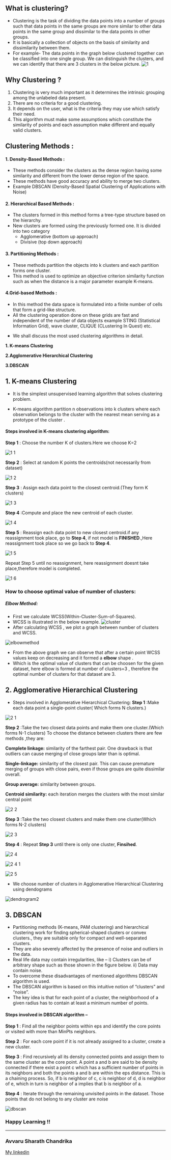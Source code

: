 ## What is clustering?
* Clustering is the task of dividing the data points into a number of groups such that data points in the same groups are more similar to other data points in the same group and dissimilar to the data points in other groups. 
* It is basically a collection of objects on the basis of similarity and dissimilarity between them.
* For example- The data points in the graph below clustered together can be classified into one single group. We can distinguish the clusters, and we can identify that there are 3 clusters in the below picture.
![1](https://user-images.githubusercontent.com/63340338/93751163-47130700-fc1a-11ea-8e50-cccf0d71fde6.jpg)
## Why Clustering ?
1. Clustering is very much important as it determines the intrinsic grouping among the unlabeled data present. 
2. There are no criteria for a good clustering. 
3. It depends on the user, what is the criteria they may use which satisfy their need. 
4. This algorithm must make some assumptions which constitute the similarity of points and each assumption make different and equally valid clusters.
## Clustering Methods :
#### 1. Density-Based Methods :
  * These methods consider the clusters as the dense region having some similarity and different from the lower dense region of the space. 
  * These methods have good accuracy and ability to merge two clusters.
  * Example DBSCAN (Density-Based Spatial Clustering of Applications with Noise)
#### 2. Hierarchical Based Methods : 
 * The clusters formed in this method forms a tree-type structure based on the hierarchy. 
 * New clusters are formed using the previously formed one. It is divided into two category
    * Agglomerative (bottom up approach)
    * Divisive (top down approach)
#### 3. Partitioning Methods : 
  * These methods partition the objects into k clusters and each partition forms one cluster. 
  * This method is used to optimize an objective criterion similarity function such as when the distance is a major parameter example K-means.
#### 4.Grid-based Methods : 
  * In this method the data space is formulated into a finite number of cells that form a grid-like structure. 
  * All the clustering operation done on these grids are fast and independent of the number of data objects example STING (Statistical Information Grid), wave cluster, CLIQUE (CLustering In Quest) etc.
<ul type="square">
  <li>  We shall discuss the most used clustering algorithms in detail.</li></ul>
 
 **1. K-means Clustering**

**2.Agglomerative Hierarchical Clustering**
 
 **3.DBSCAN**

## 1. K-means Clustering

* It is the simplest unsupervised learning algorithm that solves clustering problem.

* K-means algorithm partition n observations into k clusters where each observation belongs to the cluster with the nearest mean serving as a prototype of the cluster .

#### Steps involved in K-means clustering algorithm:

**Step 1** : Choose the number K of clusters.Here we choose K=2

![1 1](https://user-images.githubusercontent.com/63340338/93751220-5b570400-fc1a-11ea-8fd9-b0bdb04e2439.jpg)

**Step 2** : Select at random K points the centroids(not necessarily from dataset)

![1 2](https://user-images.githubusercontent.com/63340338/93751267-70cc2e00-fc1a-11ea-819e-9acd2ebc604e.jpg)

**Step 3** : Assign each data point to the closest centroid.(They form K clusters)

![1 3](https://user-images.githubusercontent.com/63340338/93751303-7fb2e080-fc1a-11ea-9c42-216839ac4638.jpg)

**Step 4** :Compute and place the new centroid of each cluster.

![1 4](https://user-images.githubusercontent.com/63340338/93751334-8e999300-fc1a-11ea-9e62-2c76a3b571e5.jpg)

**Step 5** : Reassign each data point to new closest centroid.if any reassignment took place, go to **Step 4**, if not model is **FINISHED**.,Here reassignment took place so we go back to **Step 4**.

![1 5](https://user-images.githubusercontent.com/63340338/93751364-9d804580-fc1a-11ea-8685-1bed233afa5c.jpg)

Repeat Step 5 until no reassignment, here reassignment doesnt take place,therefore model is completed.

![1 6](https://user-images.githubusercontent.com/63340338/93751403-aec95200-fc1a-11ea-9798-8ffe706f3c14.jpg)

### How to choose optimal value of  number of clusters:
##### Elbow Method:
 * First we calculate WCSS(Within-Cluster-Sum-of-Squares).
 * WCSS is illustrated in the below example.
 ![cluster](https://user-images.githubusercontent.com/63340338/93756360-9b21e980-fc22-11ea-82c7-12db36f99a9a.jpeg)
*  After calculating WCSS , we plot a graph between number of clusters and WCSS.

![elbowmethod](https://user-images.githubusercontent.com/63340338/93755714-61041800-fc21-11ea-80b8-f68af91e3b57.png)

* From the above graph we can observe that after a certain point WCSS values keep on decreasing and it formed a **elbow** shape .
* Which is the optimal value of clusters that can be choosen for the given dataset, here elbow is formed at number of clusters=3 ,
therefore the optimal number of clusters for that dataset are 3.
## 2. Agglomerative Hierarchical Clustering
 * Steps involved in Agglomerative Hierarchical Clustering:
   **Step 1** :Make each data point a single-point cluster( Which forms N clusters.)

![2 1](https://user-images.githubusercontent.com/63340338/93751475-c6a0d600-fc1a-11ea-8b29-7077a22cc779.jpg)
     
   **Step 2** :Take the two closest data points and make them one cluster.(Which forms N-1 clusters)
To choose the distance between clusters there are few methods ,they are:

**Complete linkage:** similarity of the farthest pair. One drawback is that outliers can cause merging of close groups later than is optimal.

**Single-linkage:** similarity of the closest pair. This can cause premature merging of groups with close pairs, even if those groups are quite dissimilar overall.

**Group average:** similarity between groups.

**Centroid similarity:** each iteration merges the clusters with the most similar central point

![2 2](https://user-images.githubusercontent.com/63340338/93751519-d7e9e280-fc1a-11ea-9759-fb35247be41f.jpg)
   
   **Step 3** :Take the two closest clusters and make them one cluster(Which forms N-2 clusters)

![2 3](https://user-images.githubusercontent.com/63340338/93751567-e801c200-fc1a-11ea-9a8e-24655c974cb6.jpg)
    
  **Step 4** : Repeat **Step 3** until there is only one cluster, **Finsihed**.
   
   ![2 4](https://user-images.githubusercontent.com/63340338/93751659-0f588f00-fc1b-11ea-86fb-13c4733781e7.jpg)
 
 ![2 4 1](https://user-images.githubusercontent.com/63340338/93751609-f6e87480-fc1a-11ea-878f-d8d950b0b8bb.jpg)
 
 ![2 5](https://user-images.githubusercontent.com/63340338/93751702-239c8c00-fc1b-11ea-81c5-971c905d38ea.jpg)

* We choose number of clusters in Agglomerative Hierarchical Clustering using dendograms

![dendrogram2](https://user-images.githubusercontent.com/63340338/93751736-31eaa800-fc1b-11ea-82c7-dedcfb134349.png)

## 3. DBSCAN
 * Partitioning methods (K-means, PAM clustering) and hierarchical clustering work for finding spherical-shaped clusters or convex clusters., they are suitable only for compact and well-separated clusters. 
 * They are also severely affected by the presence of noise and outliers in the data.
 * Real life data may contain irregularities, like –
 i) Clusters can be of arbitrary shape such as those shown in the figure below.
 ii) Data may contain noise.
 * To overcome these disadvantages of mentioned algorithms DBSCAN algorithm is used.
 * The DBSCAN algorithm is based on this intuitive notion of “clusters” and “noise”. 
 * The key idea is that for each point of a cluster, the neighborhood of a given radius has to contain at least a minimum number of points.
#### Steps involved in DBSCAN algorithm  –

**Step 1** : Find all the neighbor points within eps and identify the core points or visited with more than MinPts neighbors.

**Step 2** : For each core point if it is not already assigned to a cluster, create a new cluster.

**Step 3** : Find recursively all its density connected points and assign them to the same cluster as the core point.
 A point a and b are said to be density connected if there exist a point c which has a sufficient number of points in its neighbors and both the points a and b are within the eps distance. This is a chaining process. So, if b is neighbor of c, c is neighbor of d, d is neighbor of e, which in turn is neighbor of a implies that b is neighbor of a.

**Step 4** : Iterate through the remaining unvisited points in the dataset. Those points that do not belong to any cluster are noise

![dbscan](https://user-images.githubusercontent.com/63340338/93751787-43cc4b00-fc1b-11ea-93d0-9c2771c7b206.jpeg)

### Happy Learning !!
-----------
### Avvaru Sharath Chandrika
[My linkedin](https://www.linkedin.com/in/sharath-chandrika-avvaru-715421160/)
